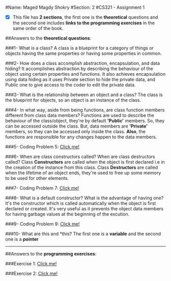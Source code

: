 #Name: Maged Magdy Shokry
#Section: 2
#CS321 - Assignment 1
- [x] This file has **2 sections**, the first one is the **theoretical** questions and the second one includes **links to the programming exercises** in the same order of the book. 

##Answers to the **theoretical questions**:

###1- What is a class?
A class is a blueprint for a category of things or objects having the same properties or having some properties in common.

###2- How does a class accomplish abstraction, encapsulation, and data hiding?
It accomplishes abstraction by describing the behaviour of the object using certain properties and functions. It also achieves encapsulation using data hiding as it uses Private section to hide the private data, and Public one to give access to the coder to edit the private data.

###3- What is the relationship between an object and a class?
The class is the blueprint for objects, so an object is an instance of the class.

###4- In what way, aside from being functions, are class function members different from class data members?
Functions are used to describe the behaviour of the class/object, they're by default **'Public'** members. So, they can be accessed outside the class.
But, data members are **'Private'** members, so they can be accessed only inside the class.
**Also**, the functions are responsible for any changes happen to the data members.

###5- Coding Problem 5: [Click me!](https://github.com/magedmagdy/SE-Assignment-1/blob/master/chaprev_problem5.cpp#L8-L10)

###6- When are class constructors called? When are class destructors called?
Class **Constructors** are called when the object is first declared i.e in the creation of the instance from this class.
Class **Destructors** are called when the lifetime of an object ends, they're used to free up some memory to be used for other elements.

###7- Coding Problem 7: [Click me!](https://github.com/magedmagdy/SE-Assignment-1/blob/master/chaprev_problem7.cpp#L14-L16)

###8- What is a default constructor? What is the advantage of having one?
It's the constructor which is called automatically when the object is first declared or created.
It's very useful as it prevents the object data members for having garbage values at the beginning of the excution.

###9- Coding Problem 9: [Click me!](https://github.com/magedmagdy/SE-Assignment-1/blob/master/chaprev_stroke.h#L25-L29)

###10- What are this and *this?
The first one is a **variable** and the second one is a **pointer**

-----------------------------------------------------------------------------------------
##Answers to the **programming exercises**:

###Exercise 1: [Click me!](https://github.com/magedmagdy/SE-Assignment-1/blob/master/ex_1.cpp)

###Exercise 2: [Click me!](https://github.com/magedmagdy/SE-Assignment-1/blob/master/ex_2.cpp)